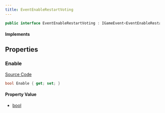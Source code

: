 ```yaml
---
title: EventEnableRestartVoting
---
```


```csharp
public interface EventEnableRestartVoting : IGameEvent<EventEnableRestartVoting>
```

#### Implements

## Properties

### Enable

[Source Code](https://github.com/swiftly-solution/swiftlys2/blob/beta/managed/src/SwiftlyS2.Generated/GameEvents/Interfaces/EventEnableRestartVoting.cs#L21)

```csharp
bool Enable { get; set; }
```

#### Property Value

- [bool](https://learn.microsoft.com/dotnet/api/system.boolean)

